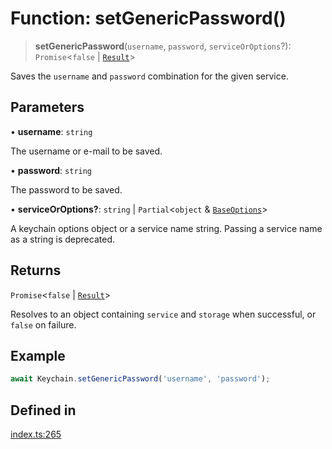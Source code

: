 # Function: setGenericPassword()

> **setGenericPassword**(`username`, `password`, `serviceOrOptions`?): `Promise`\<`false` \| [`Result`](../type-aliases/Result.md)\>

Saves the `username` and `password` combination for the given service.

## Parameters

• **username**: `string`

The username or e-mail to be saved.

• **password**: `string`

The password to be saved.

• **serviceOrOptions?**: `string` \| `Partial`\<`object` & [`BaseOptions`](../type-aliases/BaseOptions.md)\>

A keychain options object or a service name string. Passing a service name as a string is deprecated.

## Returns

`Promise`\<`false` \| [`Result`](../type-aliases/Result.md)\>

Resolves to an object containing `service` and `storage` when successful, or `false` on failure.

## Example

```typescript
await Keychain.setGenericPassword('username', 'password');
```

## Defined in

[index.ts:265](https://github.com/oblador/react-native-keychain/blob/4b13041ddd9b9f04560f91e6ce20080796c9fffb/src/index.ts#L265)
